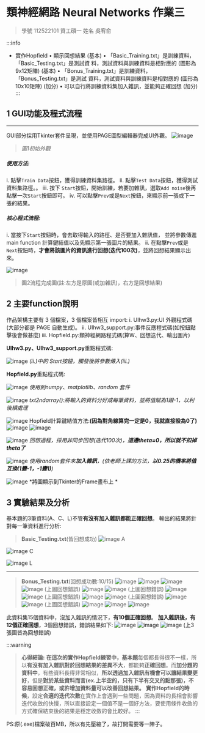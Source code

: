 # 類神經網路 Neural Networks 作業三


> 學號 112522101 資工碩一
> 姓名 吳宥俞


:::info
* 實作Hopfield
    • 顯示回想結果 (基本)
    • 「Basic_Training.txt」是訓練資料，「Basic_Testing.txt」是測試資
    料，測試資料與訓練資料是相對應的 (圖形為9x12矩陣) (基本)
    • 「Bonus_Training.txt」是訓練資料，「Bonus_Testing.txt」是測試
    資料，測試資料與訓練資料是相對應的 (圖形為10x10矩陣) (加分)
    • 可以自行將訓練資料集加入雜訊，並能夠正確回想 (加分) 
:::



## 1 GUI功能及程式流程

---

GUI部分採用Tkinter套件呈現，並使用PAGE圖型編輯器完成UI外觀。
![image](https://hackmd.io/_uploads/rkIW6Iora.png)
> *圖1初始外觀*

##### 使用方法:
i. 點擊`Train Data`按鈕，獲得訓練資料集路徑。
ii. 點擊`Test Data`按鈕，獲得測試資料集路徑。。
iii. 按下 `Start`按鈕，開始訓練，若要加雜訊，選取`Add noise`後再點擊一次`Start`按鈕即可。
iv.	可以點擊`Prev`或是`Next`按鈕，來顯示前一張或下一張的結果。
##### 核心程式流程:
i. 當按下`Start`按鈕時，會去取得輸入的路徑、是否要加入雜訊值， 並將參數傳進 main function 計算鍵結值以及先顯示第一張圖片的結果。
ii.	在點擊`Prev`或是`Next`按鈕時，**才會將該圖片的資訊進行回想(迭代100次)**，並將回想結果顯示出來。 


![image](https://hackmd.io/_uploads/S1JRaLsrT.png)
> 圖2流程完成圖(註:左方是原圖(或加雜訊)，右方是回想結果)


## 2 主要function說明
作品架構主要有 3 個檔案，3 個檔案皆相互 import:
i.	UIhw3.py:UI 外觀程式碼(大部分都是 PAGE 自動生成)。
ii.	UIhw3_support.py:事件反應程式碼(如按鈕點擊後會做甚麼)
iii.	Hopfield.py:類神經網路程式碼(算W、回想迭代、輸出圖片)


    
    
**UIhw3.py、UIhw3_support.py**重點程式碼:


![image](https://hackmd.io/_uploads/Syb-08sS6.png)
*(ii.)中的 Start按鈕，觸發後將參數傳入(iii.)*

**Hopfield.py**重點程式碼:

![image](https://hackmd.io/_uploads/BJkX0Ijr6.png)
*使用到numpy、matplotlib、random 套件*

![image](https://hackmd.io/_uploads/Byr4RIoSa.png)
*txt2ndarray():將輸入的資料分好成每筆資料，並將值賦為1跟-1，以利後續處理*
 
![image](https://hackmd.io/_uploads/BJwB0Lsr6.png)
Hopfield計算鍵結值方法:**(因為對角線算完一定是0，我就直接設為0了)**![image](https://hackmd.io/_uploads/HJQ8ALsSp.png)
![image](https://hackmd.io/_uploads/B1rLRUsST.png)

![image](https://hackmd.io/_uploads/r1BtAUoSa.png)
*回想過程，採用非同步回想(迭代100次)，**這邊theta=0，所以就不扣掉theta了***

![image](https://hackmd.io/_uploads/BkPjC8sB6.png)
*使用random套件來**加入雜訊**，(依老師上課的方法，**以0.25的機率將值互換(1變-1，-1變1)**)*


![image](https://hackmd.io/_uploads/B1bp0UjBT.png)
*將圖顯示到Tkinter的Frame畫布上 *


## 3 實驗結果及分析
基本題的3筆資料(A、C、L)不管**有沒有加入雜訊都能正確回想**。
輸出的結果將針對每一筆資料進行分析:


> **Basic_Testing.txt**(皆回想成功)
![image](https://hackmd.io/_uploads/BkFy1DoB6.png)
A


![image](https://hackmd.io/_uploads/H1Pg1vira.png)
C

![image](https://hackmd.io/_uploads/SyXGJwiB6.png)
L

---

> **Bonus_Testing.txt**(回想成功數:10/15)
![image](https://hackmd.io/_uploads/ByZVJPsHp.png)
![image](https://hackmd.io/_uploads/B1QNkvsST.png)
![image](https://hackmd.io/_uploads/SJdNyDoHp.png)
![image](https://hackmd.io/_uploads/SyiNkPsSp.png)
(上圖回想錯誤)
![image](https://hackmd.io/_uploads/Bkcrkwira.png)
![image](https://hackmd.io/_uploads/ryhrywiHa.png)
(上圖回想錯誤)
![image](https://hackmd.io/_uploads/rkLUJPirT.png)
![image](https://hackmd.io/_uploads/Hy_IyvjBp.png)
(上圖回想錯誤)
![image](https://hackmd.io/_uploads/B1xwJPjr6.png)
![image](https://hackmd.io/_uploads/BkGwkDiSa.png)
(上圖回想錯誤)
![image](https://hackmd.io/_uploads/ryYvkvsSp.png)
![image](https://hackmd.io/_uploads/SyedkwoHT.png)
(上圖回想錯誤)
![image](https://hackmd.io/_uploads/B1SdkDora.png)
![image](https://hackmd.io/_uploads/ryCu1DjH6.png)
![image](https://hackmd.io/_uploads/Sk-KkvoST.png)

此資料集15個資料中，沒加入雜訊的情況下，**有10個正確回想**。
**加入雜訊後，有12個正確回想**，3個回想錯誤，錯誤結果如下:
![image](https://hackmd.io/_uploads/S1xcJvora.png)
![image](https://hackmd.io/_uploads/HJEc1PsS6.png)
![image](https://hackmd.io/_uploads/r1L9ywoH6.png)
(上3張圖皆為回想錯誤)


:::warning
> **心得結論:**
**在這次的實作Hopfield練習中，基本題**每個都長得很不一樣，所以**有沒有加入雜訊對於回想結果的差異不大**，都能夠**正確回想**。而**加分題的資料中**，有些資料長得非常相似，**所以透過加入雜訊有機會可以讓結果變更好**，但是**對於某些資料而言(ex.上半空的，只有下半有交叉的點那張)，不容易回想正確，或許增加資料量可以改善回想結果。**
**實作Hopfield的時候**，設定**合適的迭代次數**在實作上會遇到一些問題，因為資料的長相會影響迭代收斂的快慢，所以直接設定一個值不是一個好方法，要使用條件收斂的方式確保結束後的結果是穩定收斂的會比較好。
:::


PS:原(.exe)檔案破百MB，所以有先壓縮了，故打開需要等一陣子。
